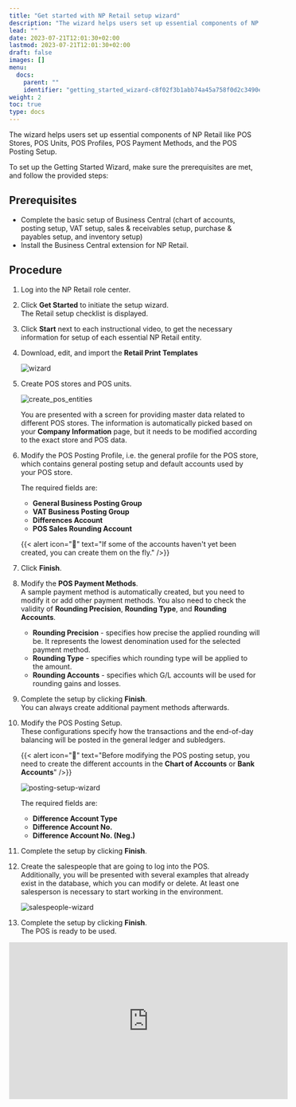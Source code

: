```yaml
---
title: "Get started with NP Retail setup wizard"
description: "The wizard helps users set up essential components of NP Retail like POS Stores, POS Units, POS Profiles, POS Payment Methods, and the POS Posting Setup."
lead: ""
date: 2023-07-21T12:01:30+02:00
lastmod: 2023-07-21T12:01:30+02:00
draft: false
images: []
menu:
  docs:
    parent: ""
    identifier: "getting_started_wizard-c8f02f3b1abb74a45a758f0d2c3490eb"
weight: 2
toc: true
type: docs
---
```


The wizard helps users set up essential components of NP Retail like POS Stores, POS Units, POS Profiles, POS Payment Methods, and the POS Posting Setup. 

To set up the Getting Started Wizard, make sure the prerequisites are met, and follow the provided steps:

## Prerequisites

- Complete the basic setup of Business Central (chart of accounts, posting setup, VAT setup, sales & receivables setup, purchase & payables setup, and inventory setup)
- Install the Business Central extension for NP Retail. 

## Procedure

1. Log into the NP Retail role center.
2. Click **Get Started** to initiate the setup wizard.       
   The Retail setup checklist is displayed.
3. Click **Start** next to each instructional video, to get the necessary information for setup of each essential NP Retail entity.
4. Download, edit, and import the **Retail Print Templates**   
   
   ![wizard](wizard.png)

5. Create POS stores and POS units.     
   
   ![create_pos_entities](create_pos_entities.png)

   You are presented with a screen for providing master data related to different POS stores. The information is automatically picked based on your **Company Information** page, but it needs to be modified according to the exact store and POS data. 
6. Modify the POS Posting Profile, i.e. the general profile for the POS store, which contains general posting setup and default accounts used by your POS store.      
   
   The required fields are: 
   - **General Business Posting Group**
   - **VAT Business Posting Group**
   - **Differences Account**
   - **POS Sales Rounding Account**    

    {{< alert icon="📝" text="If some of the accounts haven't yet been created, you can create them on the fly." />}}

7. Click **Finish**. 
8. Modify the **POS Payment Methods**.     
   A sample payment method is automatically created, but you need to modify it or add other payment methods. You also need to check the validity of **Rounding Precision**, **Rounding Type**, and **Rounding Accounts**.     
   - **Rounding Precision** - specifies how precise the applied rounding will be. It represents the lowest denomination used for the selected payment method.
   - **Rounding Type** - specifies which rounding type will be applied to the amount. 
   - **Rounding Accounts** - specifies which G/L accounts will be used for rounding gains and losses.
9.  Complete the setup by clicking **Finish**.   
   You can always create additional payment methods afterwards. 
10. Modify the POS Posting Setup.   
    These configurations specify how the transactions and the end-of-day balancing will be posted in the general ledger and subledgers. 

    {{< alert icon="📝" text="Before modifying the POS posting setup, you need to create the different accounts in the <b>Chart of Accounts</b> or <b>Bank Accounts</b>" />}}
    
    ![posting-setup-wizard](posting-setup-wizard.png)

    The required fields are:
    - **Difference Account Type**
    - **Difference Account No.**
    - **Difference Account No. (Neg.)**

11. Complete the setup by clicking **Finish**.
12. Create the salespeople that are going to log into the POS.    
    Additionally, you will be presented with several examples that already exist in the database, which you can modify or delete. At least one salesperson is necessary to start working in the environment.

    ![salespeople-wizard](salespeople-wizard.png)

13. Complete the setup by clicking **Finish**.    
    The POS is ready to be used.

<iframe width="560" height="315" src="https://www.youtube.com/embed/zSJ3ieGtdXE" title="YouTube video player" frameborder="0" allow="accelerometer; autoplay; clipboard-write; encrypted-media; gyroscope; picture-in-picture; web-share" allowfullscreen></iframe>